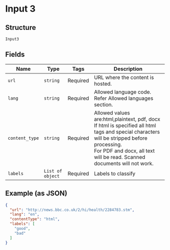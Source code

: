 
# Input 3

## Structure

`Input3`

## Fields

| Name | Type | Tags | Description |
|  --- | --- | --- | --- |
| `url` | `string` | Required | URL where the content is hosted. |
| `lang` | `string` | Required | Allowed language code. Refer Allowed languages section. |
| `content_type` | `string` | Required | Allowed values are:html,plaintext, pdf, docx<br>If html is specified all html tags and special characters will be stripped before processing.<br>For PDF and docx, all text will be read. Scanned documents will not work. |
| `labels` | `List of object` | Required | Labels to classify |

## Example (as JSON)

```json
{
  "url": "http://news.bbc.co.uk/2/hi/health/2284783.stm",
  "lang": "en",
  "contentType": "html",
  "labels": [
    "good",
    "bad"
  ]
}
```


